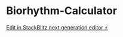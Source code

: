 # Biorhythm-Calculator

[Edit in StackBlitz next generation editor ⚡️](https://stackblitz.com/~/github.com/x3327/Biorhythm-Calculator)